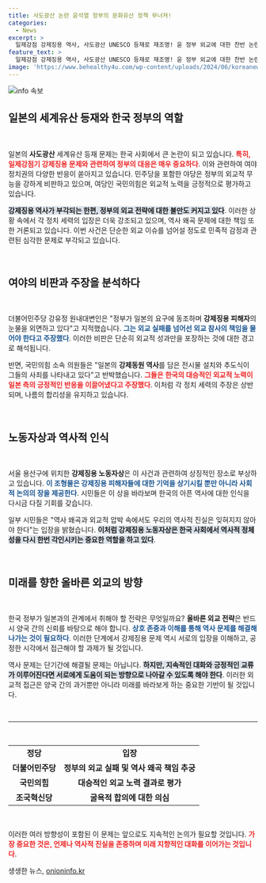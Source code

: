 ```yaml
---
title: 사도광산 논란 윤석열 정부의 문화유산 정책 무너져!
categories:
  - News
excerpt: >
  일제강점 강제징용 역사, 사도광산 UNESCO 등재로 재조명! 윤 정부 외교에 대한 찬반 논란이 격화되고 있다. 과연 외교 실력이 빛날까, 굴욕의 역사로 남을까? 클릭해 확인하세요!
feature_text: >
  일제강점 강제징용 역사, 사도광산 UNESCO 등재로 재조명! 윤 정부 외교에 대한 찬반 논란이 격화되고 있다. 과연 외교 실력이 빛날까, 굴욕의 역사로 남을까? 클릭해 확인하세요!
image: 'https://www.behealthy4u.com/wp-content/uploads/2024/06/koreanews.jpg'
---
```


<p><img src="https://www.behealthy4u.com/wp-content/uploads/2024/06/koreanews.jpg" alt="info 속보" /></p>

<h2 data-ke-size="size26">일본의 세계유산 등재와 한국 정부의 역할</h2>

<p data-ke-size="size16">&nbsp;</p>

<p>일본의 <b>사도광산</b> 세계유산 등재 문제는 한국 사회에서 큰 논란이 되고 있습니다. <b><span style="color: #ee2323;">특히, 일제강점기 강제징용 문제와 관련하여 정부의 대응은 매우 중요하다</span></b>. 이와 관련하여 여야 정치권의 다양한 반응이 쏟아지고 있습니다. 민주당을 포함한 야당은 정부의 외교적 무능을 강하게 비판하고 있으며, 여당인 국민의힘은 외교적 노력을 긍정적으로 평가하고 있습니다.</p>

<p><b><span style="background-color: #21538527;">강제징용 역사가 부각되는 한편, 정부의 외교 전략에 대한 불만도 커지고 있다</span></b>. 이러한 상황 속에서 각 정치 세력의 입장은 더욱 강조되고 있으며, 역사 왜곡 문제에 대한 책임 또한 거론되고 있습니다. 이번 사건은 단순한 외교 이슈를 넘어설 정도로 민족적 감정과 관련된 심각한 문제로 부각되고 있습니다.</p>

<p data-ke-size="size16">&nbsp;</p>

<h2 data-ke-size="size26">여야의 비판과 주장을 분석하다</h2>

<p data-ke-size="size16">&nbsp;</p>

<p>더불어민주당 강유정 원내대변인은 "정부가 일본의 요구에 동조하며 <b>강제징용 피해자</b>의 눈물을 외면하고 있다"고 지적했습니다. <b><span style="color: #1a5490;">그는 외교 실패를 넘어선 외교 참사의 책임을 물어야 한다고 주장했다</span></b>. 이러한 비판은 단순히 외교적 성과만을 포장하는 것에 대한 경고로 해석됩니다.</p>

<p>반면, 국민의힘 소속 의원들은 "일본의 <b>강제동원 역사</b>를 담은 전시물 설치와 추도식이 그들의 사죄를 나타내고 있다"고 반박했습니다. <b><span style="color: #ee2323;">그들은 한국의 대승적인 외교적 노력이 일본 측의 긍정적인 반응을 이끌어냈다고 주장했다</span></b>. 이처럼 각 정치 세력의 주장은 상반되며, 나름의 합리성을 유지하고 있습니다.</p>

<p data-ke-size="size16">&nbsp;</p>

<h2 data-ke-size="size26">노동자상과 역사적 인식</h2>

<p data-ke-size="size16">&nbsp;</p>

<p>서울 용산구에 위치한 <b>강제징용 노동자상</b>은 이 사건과 관련하여 상징적인 장소로 부상하고 있습니다. <b><span style="color: #1a5490;">이 조형물은 강제징용 피해자들에 대한 기억을 상기시킬 뿐만 아니라 사회적 논의의 장을 제공한다</span></b>. 시민들은 이 상을 바라보며 한국의 아픈 역사에 대한 인식을 다시금 다질 기회를 갖습니다.</p>

<p>일부 시민들은 "역사 왜곡과 외교적 압박 속에서도 우리의 역사적 진실은 잊혀지지 않아야 한다"는 입장을 밝혔습니다. <b><span style="background-color: #21538527;">이처럼 강제징용 노동자상은 한국 사회에서 역사적 정체성을 다시 한번 각인시키는 중요한 역할을 하고 있다</span></b>.</p>

<p data-ke-size="size16">&nbsp;</p>

<h2 data-ke-size="size26">미래를 향한 올바른 외교의 방향</h2>

<p data-ke-size="size16">&nbsp;</p>

<p>한국 정부가 일본과의 관계에서 취해야 할 전략은 무엇일까요? <b>올바른 외교 전략</b>은 반드시 양국 간의 신뢰를 바탕으로 해야 합니다. <b><span style="color: #1a5490;">상호 존중과 이해를 통해 역사 문제를 해결해 나가는 것이 필요하다</span></b>. 이러한 단계에서 강제징용 문제 역시 서로의 입장을 이해하고, 공정한 시각에서 접근해야 할 과제가 될 것입니다.</p>

<p>역사 문제는 단기간에 해결될 문제는 아닙니다. <b><span style="background-color: #21538527;">하지만, 지속적인 대화와 긍정적인 교류가 이루어진다면 서로에게 도움이 되는 방향으로 나아갈 수 있도록 해야 한다</span></b>. 이러한 외교적 접근은 양국 간의 과거뿐만 아니라 미래를 바라보게 하는 중요한 기반이 될 것입니다. </p>

<p data-ke-size="size16">&nbsp;</p>

<hr>

<p data-ke-size="size16">&nbsp;</p>

<table>
    <tr>
        <td style="text-align: center; height: 17px;"><b>정당</b></td>
        <td style="text-align: center; height: 17px;"><b>입장</b></td>
    </tr>
    <tr>
        <td style="text-align: center; height: 17px;"><b>더불어민주당</b></td>
        <td style="text-align: center; height: 17px;"><b>정부의 외교 실패 및 역사 왜곡 책임 추궁</b></td>
    </tr>
    <tr>
        <td style="text-align: center; height: 17px;"><b>국민의힘</b></td>
        <td style="text-align: center; height: 17px;"><b>대승적인 외교 노력 결과로 평가</b></td>
    </tr>
    <tr>
        <td style="text-align: center; height: 17px;"><b>조국혁신당</b></td>
        <td style="text-align: center; height: 17px;"><b>굴욕적 합의에 대한 의심</b></td>
    </tr>
</table>

<p data-ke-size="size16">&nbsp;</p>

<p>이러한 여러 방향성이 포함된 이 문제는 앞으로도 지속적인 논의가 필요할 것입니다. <b><span style="color: #ee2323;">가장 중요한 것은, 언제나 역사적 진실을 존중하며 미래 지향적인 대화를 이어가는 것입니다</span></b>.</p>
생생한 뉴스, <a href="https://onioninfo.kr" rel="dofollow">onioninfo.kr</a>


